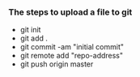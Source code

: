 ### The steps to upload a file to git

- git init
- git add .
- git commit -am "initial commit"
- git remote add "repo-address"
- git push origin master
